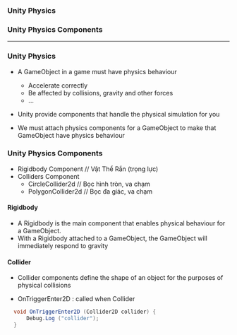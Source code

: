 
### Unity Physics
### Unity Physics Components

----------------------------------------------------

### Unity Physics

* A GameObject in a game must have physics behaviour
  * Accelerate correctly 
  * Be affected by collisions, gravity and other forces
  * ...
  
* Unity provide components that handle the physical simulation for you
* We must attach physics components for a GameObject to make that GameObject have physics behaviour

### Unity Physics Components

* Rigidbody Component // Vật Thể Rắn (trọng lực)
* Colliders Component
	* CircleCollider2d // Bọc hình tròn, va chạm
	* PolygonCollider2d // Bọc đa giác, va chạm

#### Rigidbody

* A Rigidbody is the main component that enables physical behaviour for a GameObject. 
* With a Rigidbody attached to a GameObject, the GameObject will immediately respond to gravity

#### Collider
* Collider components define the shape of an object for the purposes of physical collisions



* OnTriggerEnter2D : called when Collider

```c#
  void OnTriggerEnter2D (Collider2D collider) {
      Debug.Log ("collider"); 
  }
```
